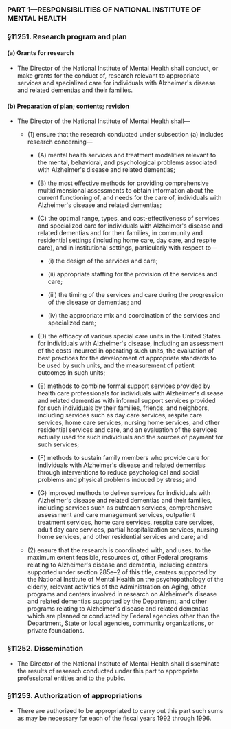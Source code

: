 ### PART 1—RESPONSIBILITIES OF NATIONAL INSTITUTE OF MENTAL HEALTH

### §11251. Research program and plan
#### (a) Grants for research
* The Director of the National Institute of Mental Health shall conduct, or make grants for the conduct of, research relevant to appropriate services and specialized care for individuals with Alzheimer's disease and related dementias and their families.

#### (b) Preparation of plan; contents; revision
* The Director of the National Institute of Mental Health shall—

  * (1) ensure that the research conducted under subsection (a) includes research concerning—

    * (A) mental health services and treatment modalities relevant to the mental, behavioral, and psychological problems associated with Alzheimer's disease and related dementias;

    * (B) the most effective methods for providing comprehensive multidimensional assessments to obtain information about the current functioning of, and needs for the care of, individuals with Alzheimer's disease and related dementias;

    * (C) the optimal range, types, and cost-effectiveness of services and specialized care for individuals with Alzheimer's disease and related dementias and for their families, in community and residential settings (including home care, day care, and respite care), and in institutional settings, particularly with respect to—

      * (i) the design of the services and care;

      * (ii) appropriate staffing for the provision of the services and care;

      * (iii) the timing of the services and care during the progression of the disease or dementias; and

      * (iv) the appropriate mix and coordination of the services and specialized care;


    * (D) the efficacy of various special care units in the United States for individuals with Alzheimer's disease, including an assessment of the costs incurred in operating such units, the evaluation of best practices for the development of appropriate standards to be used by such units, and the measurement of patient outcomes in such units;

    * (E) methods to combine formal support services provided by health care professionals for individuals with Alzheimer's disease and related dementias with informal support services provided for such individuals by their families, friends, and neighbors, including services such as day care services, respite care services, home care services, nursing home services, and other residential services and care, and an evaluation of the services actually used for such individuals and the sources of payment for such services;

    * (F) methods to sustain family members who provide care for individuals with Alzheimer's disease and related dementias through interventions to reduce psychological and social problems and physical problems induced by stress; and

    * (G) improved methods to deliver services for individuals with Alzheimer's disease and related dementias and their families, including services such as outreach services, comprehensive assessment and care management services, outpatient treatment services, home care services, respite care services, adult day care services, partial hospitalization services, nursing home services, and other residential services and care; and


  * (2) ensure that the research is coordinated with, and uses, to the maximum extent feasible, resources of, other Federal programs relating to Alzheimer's disease and dementia, including centers supported under section 285e–2 of this title, centers supported by the National Institute of Mental Health on the psychopathology of the elderly, relevant activities of the Administration on Aging, other programs and centers involved in research on Alzheimer's disease and related dementias supported by the Department, and other programs relating to Alzheimer's disease and related dementias which are planned or conducted by Federal agencies other than the Department, State or local agencies, community organizations, or private foundations.

### §11252. Dissemination
* The Director of the National Institute of Mental Health shall disseminate the results of research conducted under this part to appropriate professional entities and to the public.

### §11253. Authorization of appropriations
* There are authorized to be appropriated to carry out this part such sums as may be necessary for each of the fiscal years 1992 through 1996.